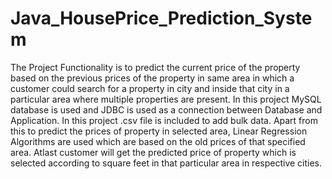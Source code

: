 # Java_HousePrice_Prediction_System

The Project Functionality is to predict the current price of the property based on the previous prices of the property in same area in which a customer could search for a property in city and inside that city in a particular area where multiple properties are present. In this project MySQL database is used and JDBC is used as a connection between Database and Application. In this project .csv file is included to add bulk data. Apart from this to predict the prices of property in selected area, Linear Regression Algorithms are used which are based on the old prices of that specified area. Atlast customer will get the predicted price of property which is selected according to square feet in that particular area in respective cities.
